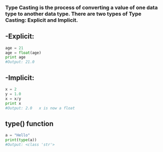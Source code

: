 ### Type Casting is the process of converting a value of one data type to another data type. There are two types of Type Casting: Explicit and Implicit.

## -Explicit:

```python
age = 21
age = float(age)
print age
#Output: 21.0
```

## -Implicit:

```python
x = 2
y = 1.0
x = x/y
print x
#Output: 2.0   x is now a float
```

## type() function

```python
a = "Hello"
print(type(a))
#Output: <class 'str'>
```